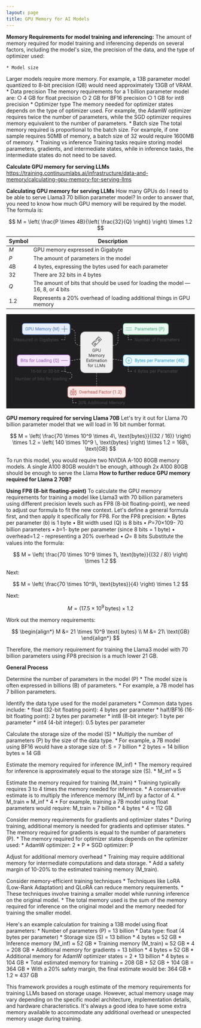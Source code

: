 ```yaml
---
layout: page
title: GPU Memory for AI Models
---
```


**Memory Requirements for model training and inferencing:**
The amount of memory required for model training and inferencing depends on several factors, including the model's size, the precision of the data, and the type of optimizer used: 
 
    * Model size
Larger models require more memory. For example, a 13B parameter model quantized to 8-bit precision (Q8) would need approximately 13GB of VRAM. 
    * Data precision
The memory requirements for a 1 billion parameter model are: 
        ○ 4 GB for float precision 
        ○ 2 GB for BF16 precision 
        ○ 1 GB for int8 precision 
    * Optimizer type
The memory needed for optimizer states depends on the type of optimizer used. For example, the AdamW optimizer requires twice the number of parameters, while the SGD optimizer requires memory equivalent to the number of parameters. 
    * Batch size
The total memory required is proportional to the batch size. For example, if one sample requires 50MB of memory, a batch size of 32 would require 1600MB of memory. 
    * Training vs inference
Training tasks require storing model parameters, gradients, and intermediate states, while in inference tasks, the intermediate states do not need to be saved. 
 
**Calculate GPU memory for serving LLMs**
https://training.continuumlabs.ai/infrastructure/data-and-memory/calculating-gpu-memory-for-serving-llms

**Calculating GPU memory for serving LLMs**
How many GPUs do I need to be able to serve Llama3 70 billion parameter model? 
In order to answer that, you need to know how much GPU memory will be required by the model. The formula is:

$$
M = \left( \frac{P \times 4B}{\left( \frac{32}{Q} \right)} \right) \times 1.2
$$

| Symbol | Description                                                                 |
|--------|-----------------------------------------------------------------------------|
| *M*    | GPU memory expressed in Gigabyte                                            |
| *P*    | The amount of parameters in the model                                       |
| 4B     | 4 bytes, expressing the bytes used for each parameter                       |
| 32     | There are 32 bits in 4 bytes                                                |
| *Q*    | The amount of bits that should be used for loading the model — 16, 8, or 4 bits |
| 1.2    | Represents a 20% overhead of loading additional things in GPU memory        |

![pic 1](/images/GPU-Memory-for-AI-Model-pic1.png "pic 1")

**GPU memory required for serving Llama 70B**
Let's try it out for Llama 70 billion parameter model that we will load in 16 bit number format. 

$$
M = \left( \frac{70 \times 10^9 \times 4\, \text{bytes}}{(32 / 16)} \right) \times 1.2 
= \left( 140 \times 10^9 \, \text{bytes} \right) \times 1.2 = 168\, \text{GB}
$$

To run this model, you would require two NVIDIA A-100 80GB memory models.
A single A100 80GB wouldn't be enough, although 2x A100 80GB should be enough to serve the Llama **How to further reduce GPU memory required for Llama 2 70B?**

**Using FP8 (8-bit floating-point)**
To calculate the GPU memory requirements for training a model like Llama3 with 70 billion parameters using different precision levels such as FP8 (8-bit floating-point), we need to adjust our formula to fit the new context. 
Let's define a general formula first, and then apply it specifically for FP8.
For the FP8 precision:
    • Bytes per parameter (b) is 1 byte
    • Bit width used (Q) is 8 bits
    • 𝑃=70×109- 70 billion parameters
    • 𝑏=1- byte per parameter (since 8 bits = 1 byte)
    • overhead=1.2 - representing a 20% overhead
    • 𝑄= 8 bits
Substitute the values into the formula:

$$
M = \left( \frac{70 \times 10^9 \times 1\, \text{byte}}{(32 / 8)} \right) \times 1.2
$$

Next:

$$
M = \left( \frac{70 \times 10^9\, \text{bytes}}{4} \right) \times 1.2
$$

Next:

$$
M = (17.5 \times 10^9 \, \text{bytes}) \times 1.2
$$

Work out the memory requirements:

$$
\begin{align*}
M &= 21 \times 10^9 \text{ bytes} \\
M &= 21\ \text{GB}
\end{align*}
$$

Therefore, the memory requirement for training the Llama3 model with 70 billion parameters using FP8 precision is a much lower 21 GB.

**General Process**

Determine the number of parameters in the model (P)
    * The model size is often expressed in billions (B) of parameters.
    * For example, a 7B model has 7 billion parameters.

Identify the data type used for the model parameters
    * Common data types include:
    * float (32-bit floating point): 4 bytes per parameter
    * half/BF16 (16-bit floating point): 2 bytes per parameter
    * int8 (8-bit integer): 1 byte per parameter
    * int4 (4-bit integer): 0.5 bytes per parameter

Calculate the storage size of the model (S)
    * Multiply the number of parameters (P) by the size of the data type.
    * For example, a 7B model using BF16 would have a storage size of: S = 7 billion * 2 bytes = 14 billion bytes ≈ 14 GB

Estimate the memory required for inference (M_inf)
    * The memory required for inference is approximately equal to the storage size (S).
    * M_inf ≈ S

Estimate the memory required for training (M_train)
    * Training typically requires 3 to 4 times the memory needed for inference.
    * A conservative estimate is to multiply the inference memory (M_inf) by a factor of 4.
    * M_train ≈ M_inf * 4
    * For example, training a 7B model using float parameters would require: M_train ≈ 7 billion * 4 bytes * 4 = 112 GB

Consider memory requirements for gradients and optimizer states
    * During training, additional memory is needed for gradients and optimiser states.
    * The memory required for gradients is equal to the number of parameters (P).
    * The memory required for optimizer states depends on the optimizer used:
    * AdamW optimizer: 2 * P
    * SGD optimizer: P

Adjust for additional memory overhead
    * Training may require additional memory for intermediate computations and data storage.
    * Add a safety margin of 10-20% to the estimated training memory (M_train).

Consider memory-efficient training techniques
    * Techniques like LoRA (Low-Rank Adaptation) and QLoRA can reduce memory requirements.
    * These techniques involve training a smaller model while running inference on the original model.
    * The total memory used is the sum of the memory required for inference on the original model and the memory needed for training the smaller model.

Here's an example calculation for training a 13B model using float parameters:
    * Number of parameters (P) = 13 billion
    * Data type: float (4 bytes per parameter)
    * Storage size (S) = 13 billion * 4 bytes ≈ 52 GB
    * Inference memory (M_inf) ≈ 52 GB
    * Training memory (M_train) ≈ 52 GB * 4 = 208 GB
    * Additional memory for gradients = 13 billion * 4 bytes ≈ 52 GB
    * Additional memory for AdamW optimizer states = 2 * 13 billion * 4 bytes ≈ 104 GB
    * Total estimated memory for training = 208 GB + 52 GB + 104 GB = 364 GB
    * With a 20% safety margin, the final estimate would be: 364 GB * 1.2 ≈ 437 GB

This framework provides a rough estimate of the memory requirements for training LLMs based on storage usage. However, actual memory usage may vary depending on the specific model architecture, implementation details, and hardware characteristics. It's always a good idea to have some extra memory available to accommodate any additional overhead or unexpected memory usage during training.


